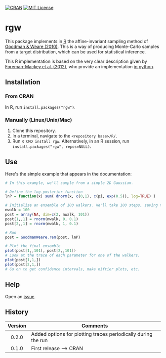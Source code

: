 <a href="https://cran.r-project.org/package=rgw"><img src="https://img.shields.io/cran/v/rgw.svg" alt="CRAN" /></a>
<a href="https://raw.githubusercontent.com/abmantz/rgw/master/LICENSE"><img src="https://img.shields.io/cran/l/rgw.svg" alt="MIT License" /></a>

# rgw

This package implements in [R](https://www.r-project.org/)  the affine-invariant sampling method of [Goodman & Weare (2010)](http://dx.doi.org/10.2140/camcos.2010.5.65). This is a way of producing Monte-Carlo samples from a target distribution, which can be used for statistical inference.

This R implementation is based on the very clear description given by [Foreman-Mackey et al. (2012)](https://arxiv.org/abs/1202.3665), who provide an implementation [in python](http://dan.iel.fm/emcee).

## Installation

### From CRAN

In R, run ```install.packages("rgw")```.

### Manually (Linux/Unix/Mac)

1. Clone this repository.
2. In a terminal, navigate to the ```<repository base>/R/```.
3. Run ```R CMD install rgw```. Alternatively, in an R session, run ```install.packages("rgw", repos=NULL)```.

## Use

Here's the simple example that appears in the documentation:

```R
# In this example, we'll sample from a simple 2D Gaussian.

# Define the log-posterior function
lnP = function(x) sum( dnorm(x, c(0,1), c(pi, exp(0.5)), log=TRUE) )

# Initialize an ensemble of 100 walkers. We'll take 100 steps, saving the ensemble after each.
nwalk = 100
post = array(NA, dim=c(2, nwalk, 101))
post[1,,1] = rnorm(nwalk, 0, 0.1)
post[2,,1] = rnorm(nwalk, 1, 0.1)

# Run
post = GoodmanWeare.rem(post, lnP)

# Plot the final ensemble
plot(post[1,,101], post[2,,101])
# Look at the trace of each parameter for one of the walkers.
plot(post[1,1,])
plot(post[2,1,])
# Go on to get confidence intervals, make niftier plots, etc.
```

## Help

Open an [issue](https://github.com/abmantz/rgw/issues).

## History

Version | Comments
:-----: | --------
0.2.0   | Added options for plotting traces periodically during the run
0.1.0   | First release --> CRAN
